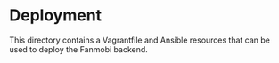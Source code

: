 Deployment
===============
This directory contains a Vagrantfile and Ansible resources that can be
used to deploy the Fanmobi backend.

